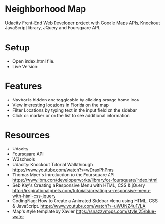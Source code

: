 # Neighborhood Map
Udacity Front-End Web Developer project with Google Maps APIs, Knockout JavaScript library, JQuery and Foursquare API.


# Setup
- Open index.html file.
- Live Version:

# Features
- Navbar is hidden and toggleable by clicking orange home icon
- View interesting locations in Florida on the map
- Filter Locations by typing text in the input field on the sidebar
- Click on marker or on the list  to see additional information


# Resources
- Udacity
- Foursquare API
- W3schools
- Udacity: Knockout Tutorial Walkthrough  https://www.youtube.com/watch?v=wDraxPhPrns
- Thomas Myer's Introduction to the Foursquare API https://www.ibm.com/developerworks/library/os-foursquare/index.html
- Seb Kay's Creating a Responsive Menu with HTML, CSS & jQuery
  http://inspirationalpixels.com/tutorials/creating-a-responsive-menu-with-html-css-jquery
- CodingFlag: How to Create a Animated Sidebar Menu using HTML, CSS & JavaScript. https://www.youtube.com/watch?v=uWUNZ4u1VLA
- Map's style template by Xavier https://snazzymaps.com/style/25/blue-water